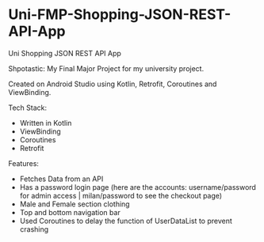 # Uni-FMP-Shopping-JSON-REST-API-App
Uni Shopping JSON REST API App

Shpotastic: My Final Major Project for my university project. 

Created on Android Studio using Kotlin, Retrofit, Coroutines and ViewBinding.

Tech Stack:
- Written in Kotlin
- ViewBinding 
- Coroutines
- Retrofit

Features:
- Fetches Data from an API
- Has a password login page (here are the accounts: username/password for admin access | milan/password to see the checkout page)
- Male and Female section clothing 
- Top and bottom navigation bar
- Used Coroutines to delay the function of UserDataList to prevent crashing
